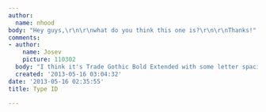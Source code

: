 ```yaml
---
author:
  name: nhood
body: "Hey guys,\r\n\r\nwhat do you think this one is?\r\n\r\nThanks!"
comments:
- author:
    name: Josev
    picture: 110302
  body: "I think it's Trade Gothic Bold Extended with some letter spacing:\r\nhttp://www.myfonts.com/fonts/linotype/trade-gothic/bold-extended-63882/"
  created: '2013-05-16 03:04:32'
date: '2013-05-16 02:35:55'
title: Type ID

---
```

